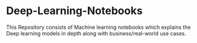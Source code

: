 # Deep-Learning-Notebooks
This Repository consists of Machine learning notebooks which explains the Deep learning models in depth along with business/real-world use cases.  
